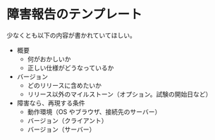 # 障害報告のテンプレート

少なくとも以下の内容が書かれていてほしい。

- 概要
  - 何がおかしいか
  - 正しい仕様がどうなっているか
- バージョン
  - どのリリースに含めたいか
  - リリース以外のマイルストーン（オプション。試験の開始日など）
- 障害なら、再現する条件
  - 動作環境（OS やブラウザ、接続先のサーバー）
  - バージョン（クライアント）
  - バージョン（サーバー）
